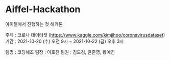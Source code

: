 # Aiffel-Hackathon

아이펠에서 진행하는 첫 해커톤

주제 : 코로나 데이터셋 (https://www.kaggle.com/kimjihoo/coronavirusdataset)
기간 : 2021-10-20 (수) 오전 9시 ~ 2021-10-22 (금) 오후 3시

팀명 : 코딩해조
팀장 : 이호진
팀원 : 김도경, 윤준영, 황예진
